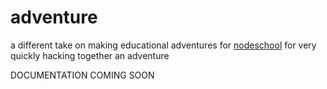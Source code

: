 # adventure

a different take on making educational adventures for
[nodeschool](http://nodeschool.io) for very quickly hacking together an
adventure

DOCUMENTATION COMING SOON
